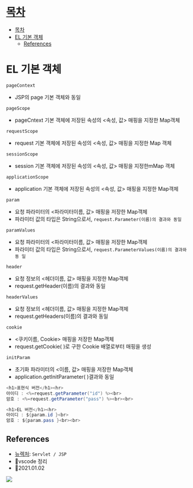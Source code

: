 # [목차](#목차)
- [목차](#목차)
- [EL 기본 객체](#el-기본-객체)
  - [References](#references)

# EL 기본 객체

`pageContext` 
- JSP의 page 기본 객체와 동일
 
`pageScope` 
- pageCntext 기본 객체에 저장된 속성의 <속성, 값> 매핑을 지정한 Map객체

`requestScope` 
- request 기본 객체에 저장된 속성의 <속성, 값> 매핑을 지정한 Map 객체

`sessionScope` 
- session 기본 객체에 저장된 속성의 <속성, 값> 매핑을 지정한mMap 객체

`applicationScope` 
- application 기본 객체에 저장된 속성의 <속성, 값> 매핑을 지정한 Map객체

`param` 
- 요청 파라미터의 <파라미터이름, 값> 매핑을 저장한 Map객체
- 파라미터 값의 타입은 String으로서, `request.Parameter(이름)의 결과와 동일`

`paramValues` 
- 요청 파라미터의 <파라미터이름, 값> 매핑을 저장한 Map객체
- 파라미터 값의 타입은 String으로서, `request.ParameterValues(이름)의 결과와 동
일`

`header` 
- 요청 정보의 <헤더이름, 값> 매핑을 지정한 Map객체
- request.getHeader(이름)의 결과와 동일

`headerValues`
- 요청 정보의 <헤더이름, 값> 매핑을 지정한 Map객체
- request.getHeaders(이름)의 결과와 동일

`cookie` 
- <쿠키이름, Cookie> 매핑을 저장한 Map객체
- request.getCookie( )로 구한 Cookie 배열로부터 매핑을 생성

`initParam` 
- 초기화 파라미터의 <이름, 값> 매핑을 저장한 Map객체
- application.getInitParameter( )결과와 동일

```java
<h1>표현식 버전</h1><hr>
아이디 : <%=request.getParameter("id") %><br>
암호 : <%=request.getParameter("pass") %><br><br>

<h1>EL 버전</h1><hr>
아이디 : ${param.id }<br>
암호 : ${param.pass }<br><br>

```

## References
- [뉴렉처](https://www.youtube.com/watch?v=drCj2k50j_k&list=PLq8wAnVUcTFVOtENMsujSgtv2TOsMy8zd): `Servlet / JSP`
- 🎈vscode 정리
- 🎈2021.01.02

![](https://images.velog.io/images/withcolinsong/post/8dc5159f-5174-49f0-8cca-748d6cd38345/image.png)